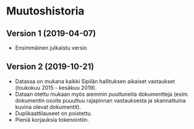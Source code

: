 # Muutoshistoria

## Version 1 (2019-04-07)

* Ensimmäinen julkaistu versio

## Version 2 (2019-10-21)

* Datassa on mukana kaikki Sipilän hallituksen aikaiset vastaukset (toukokuu 2015 - kesäkuu 2019).
* Dataan otettu mukaan myös aiemmin puuttuneita dokumentteja (esim.
  dokumentin osoite puuuttuu rajapinnan vastauksesta ja skannattuina
  kuvina olevat dokumentit).
* Duplikaattilauseet on poistettu.
* Pieniä korjauksia tokenointiin.
